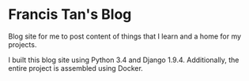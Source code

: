 # Francis Tan's Blog
Blog site for me to post content of things that I learn and a home for my
projects.

I built this blog site using Python 3.4 and Django 1.9.4. Additionally, the
entire project is assembled using Docker.

